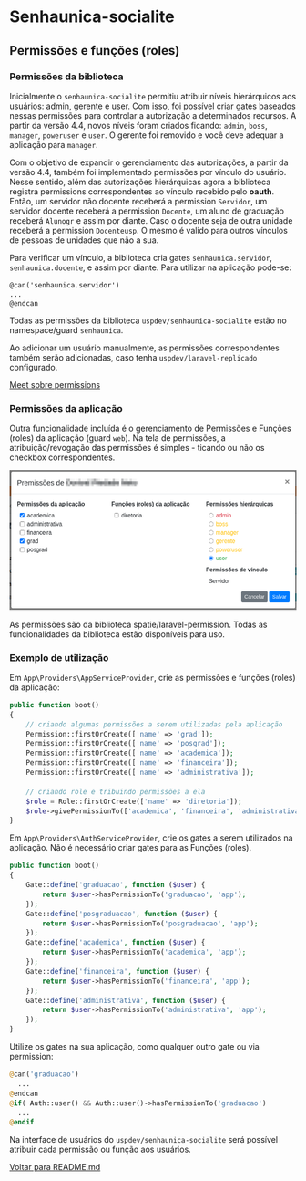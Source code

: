 # Senhaunica-socialite

## Permissões e funções (roles)

### Permissões da biblioteca

Inicialmente o `senhaunica-socialite` permitiu atribuir níveis hierárquicos aos usuários: admin, gerente e user. Com isso, foi possível criar gates baseados nessas permissões para controlar a autorização a determinados recursos. A partir da versão 4.4, novos níveis foram criados ficando: `admin`, `boss`, `manager`, `poweruser` e `user`. O gerente foi removido e você deve adequar a aplicação para `manager`.

Com o objetivo de expandir o gerenciamento das autorizações, a partir da versão 4.4, também foi implementado permissões por vínculo do usuário. Nesse sentido, além das autorizações hierárquicas agora a biblioteca registra permissions correspondentes ao vínculo recebido pelo **oauth**. Então, um servidor não docente receberá a permission `Servidor`, um servidor docente receberá a permission `Docente`, um aluno de graduação receberá `Alunogr` e assim por diante. Caso o docente seja de outra unidade receberá a permission `Docenteusp`. O mesmo é valido para outros vínculos de pessoas de unidades que não a sua.

Para verificar um vínculo, a biblioteca cria gates `senhaunica.servidor`, `senhaunica.docente`, e assim por diante. Para utilizar na aplicação pode-se:

    @can('senhaunica.servidor')
    ...
    @endcan

Todas as permissões da biblioteca `uspdev/senhaunica-socialite` estão no namespace/guard `senhaunica`.

Ao adicionar um usuário manualmente, as permissões correspondentes também serão adicionadas, caso tenha `uspdev/laravel-replicado` configurado.

[Meet sobre permissions](https://youtu.be/1NMLnMuJP1c)

### Permissões da aplicação

Outra funcionalidade incluída é o gerenciamento de Permissões e Funções (roles) da aplicação (guard `web`). Na tela de permissões, a atribuição/revogação das permissões é simples - ticando ou não os checkbox correspondentes.

![tela permissões](/docs/permissoes.png)

As permissões são da biblioteca spatie/laravel-permission. Todas as funcionalidades da biblioteca estão disponíveis para uso.

### Exemplo de utilização

Em `App\Providers\AppServiceProvider`, crie as permissões e funções (roles) da aplicação:

```php
public function boot()
{
    // criando algumas permissões a serem utilizadas pela aplicação
    Permission::firstOrCreate(['name' => 'grad']);
    Permission::firstOrCreate(['name' => 'posgrad']);
    Permission::firstOrCreate(['name' => 'academica']);
    Permission::firstOrCreate(['name' => 'financeira']);
    Permission::firstOrCreate(['name' => 'administrativa']);

    // criando role e tribuindo permissões a ela
    $role = Role::firstOrCreate(['name' => 'diretoria']);
    $role->givePermissionTo(['academica', 'financeira', 'administrativa']);
}

```

Em `App\Providers\AuthServiceProvider`, crie os gates a serem utilizados na aplicação. Não é necessário criar gates para as Funções (roles).

```php
public function boot()
{
    Gate::define('graduacao', function ($user) {
        return $user->hasPermissionTo('graduacao', 'app');
    });
    Gate::define('posgraduacao', function ($user) {
        return $user->hasPermissionTo('posgraduacao', 'app');
    });
    Gate::define('academica', function ($user) {
        return $user->hasPermissionTo('academica', 'app');
    });
    Gate::define('financeira', function ($user) {
        return $user->hasPermissionTo('financeira', 'app');
    });
    Gate::define('administrativa', function ($user) {
        return $user->hasPermissionTo('administrativa', 'app');
    });
}
```

Utilize os gates na sua aplicação, como qualquer outro gate ou via permission:

```php
@can('graduacao')
  ...
@endcan
@if( Auth::user() && Auth::user()->hasPermissionTo('graduacao')
  ...
@endif
```

Na interface de usuários do `uspdev/senhaunica-socialite` será possível atribuir cada permissão ou função aos usuários.


[Voltar para README.md](../README.md)
